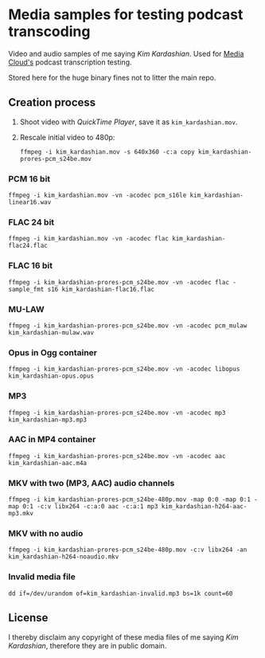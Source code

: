 # Media samples for testing podcast transcoding

Video and audio samples of me saying *Kim Kardashian*. Used for [Media Cloud's](https://github.com/berkmancenter/mediacloud) podcast transcription testing.

Stored here for the huge binary fines not to litter the main repo.


## Creation process

1. Shoot video with *QuickTime Player*, save it as `kim_kardashian.mov`.
2. Rescale initial video to 480p:

    ```shell
    ffmpeg -i kim_kardashian.mov -s 640x360 -c:a copy kim_kardashian-prores-pcm_s24be.mov
    ```


### PCM 16 bit

```shell
ffmpeg -i kim_kardashian.mov -vn -acodec pcm_s16le kim_kardashian-linear16.wav
```

### FLAC 24 bit

```shell
ffmpeg -i kim_kardashian.mov -vn -acodec flac kim_kardashian-flac24.flac
```

### FLAC 16 bit

```shell
ffmpeg -i kim_kardashian-prores-pcm_s24be.mov -vn -acodec flac -sample_fmt s16 kim_kardashian-flac16.flac
```


### MU-LAW

```shell
ffmpeg -i kim_kardashian-prores-pcm_s24be.mov -vn -acodec pcm_mulaw kim_kardashian-mulaw.wav
```


### Opus in Ogg container

```shell
ffmpeg -i kim_kardashian-prores-pcm_s24be.mov -vn -acodec libopus kim_kardashian-opus.opus
```


### MP3

```
ffmpeg -i kim_kardashian-prores-pcm_s24be.mov -vn -acodec mp3 kim_kardashian-mp3.mp3
```


### AAC in MP4 container

```shell
ffmpeg -i kim_kardashian-prores-pcm_s24be.mov -vn -acodec aac kim_kardashian-aac.m4a
```


### MKV with two (MP3, AAC) audio channels

```shell
ffmpeg -i kim_kardashian-prores-pcm_s24be-480p.mov -map 0:0 -map 0:1 -map 0:1 -c:v libx264 -c:a:0 aac -c:a:1 mp3 kim_kardashian-h264-aac-mp3.mkv
```


### MKV with no audio

```shell
ffmpeg -i kim_kardashian-prores-pcm_s24be-480p.mov -c:v libx264 -an kim_kardashian-h264-noaudio.mkv
```


### Invalid media file

```shell
dd if=/dev/urandom of=kim_kardashian-invalid.mp3 bs=1k count=60
```


## License

I thereby disclaim any copyright of these media files of me saying *Kim Kardashian*, therefore they are in public domain.
